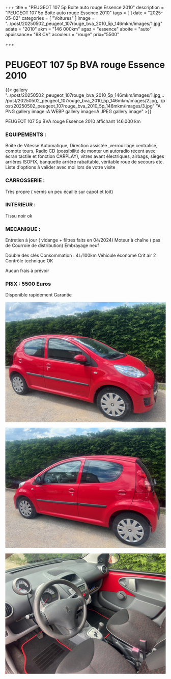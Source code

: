 +++
title = "PEUGEOT 107 5p Boite auto rouge Essence 2010"
description = "PEUGEOT 107 5p Boite auto rouge Essence 2010"
tags = [
]
date = "2025-05-02"
categories = [
    "Voitures"
]
image = "../post/20250502_peugeot_107rouge_bva_2010_5p_146mkm/images/1.jpg"
adate = "2010"
akm = "146 000km"
agaz = "essence"
aboite = "auto"
apuissance= "68 CV"
acouleur = "rouge"
prix="5500"

+++

# PEUGEOT 107 5p BVA rouge Essence 2010 

{{< gallery  "../post/20250502_peugeot_107rouge_bva_2010_5p_146mkm/images/1.jpg,../post/20250502_peugeot_107rouge_bva_2010_5p_146mkm/images/2.jpg,../post/20250502_peugeot_107rouge_bva_2010_5p_146mkm/images/3.jpg" "A PNG gallery image::A WEBP gallery image::A JPEG gallery image" >}}
 


PEUGEOT 107 5p BVA rouge Essence 2010  affichant 146.000 km 


### EQUIPEMENTS :
Boite de Vitesse Automatique, Direction assistée ,verrouillage centralisé, compte tours, Radio CD (possibilité de monter un autoradio récent avec écran tactile et fonction CARPLAY), vitres avant électriques, airbags, sièges arrières ISOFIX, banquette arrière rabattable, véritable roue de secours etc.
Liste d'options à valider avec moi lors de votre visite


### CARROSSERIE :
Très propre ( vernis un peu écaillé sur capot et toit)


### INTERIEUR :
Tissu noir ok

### MECANIQUE :
Entretien à jour ( vidange + filtres faits en 04/2024)
Moteur à chaîne ( pas de Courroie de distribution)
Embrayage neuf

Double des clés
Consommation : 4L/100km
Véhicule économe
Crit air 2
Contrôle technique OK 

Aucun frais à prévoir


### PRIX : 5500 Euros

Disponible rapidement
Garantie

<!-- more -->


![](images/1.jpg)

![](images/2.jpg)

![](images/3.jpg)

